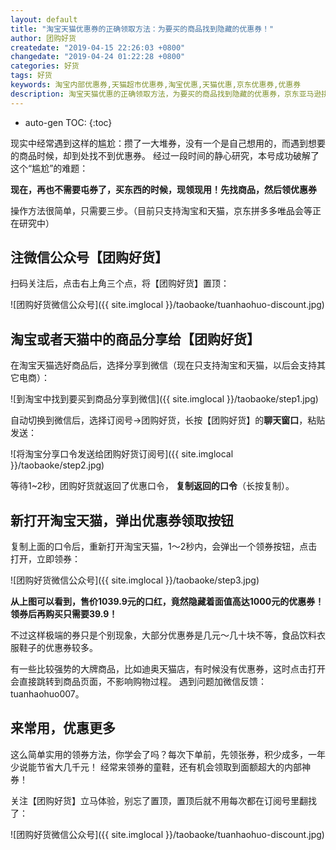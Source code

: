 ```yaml
---
layout: default
title: "淘宝天猫优惠券的正确领取方法：为要买的商品找到隐藏的优惠券！"
author: 团购好货
createdate: "2019-04-15 22:26:03 +0800"
changedate: "2019-04-24 01:22:28 +0800"
categories: 好货
tags: 好货
keywords: 淘宝内部优惠券,天猫超市优惠券,淘宝优惠,天猫优惠,京东优惠券,优惠券
description: 淘宝天猫优惠的正确领取方法，为要买的商品找到隐藏的优惠券，京东亚马逊拼多多唯品会准备中
---
```


* auto-gen TOC:
{:toc}

现实中经常遇到这样的尴尬：攒了一大堆券，没有一个是自己想用的，而遇到想要的商品时候，却到处找不到优惠券。
经过一段时间的静心研究，本号成功破解了这个“尴尬”的难题：

**现在，再也不需要屯券了，买东西的时候，现领现用！先找商品，然后领优惠券**

操作方法很简单，只需要三步。（目前只支持淘宝和天猫，京东拼多多唯品会等正在研究中）

## 注微信公众号【团购好货】

扫码关注后，点击右上角三个点，将【团购好货】置顶：

![团购好货微信公众号]({{ site.imglocal }}/taobaoke/tuanhaohuo-discount.jpg)

## 淘宝或者天猫中的商品分享给【团购好货】

在淘宝天猫选好商品后，选择分享到微信（现在只支持淘宝和天猫，以后会支持其它电商）：

![到淘宝中找到要买到商品分享到微信]({{ site.imglocal }}/taobaoke/step1.jpg)

自动切换到微信后，选择订阅号->团购好货，长按【团购好货】的**聊天窗口**，粘贴发送：

![将淘宝分享口令发送给团购好货订阅号]({{ site.imglocal }}/taobaoke/step2.jpg)

等待1~2秒，团购好货就返回了优惠口令， **复制返回的口令**（长按复制）。

## 新打开淘宝天猫，弹出优惠券领取按钮

复制上面的口令后，重新打开淘宝天猫，1～2秒内，会弹出一个领券按钮，点击打开，立即领券：

![团购好货微信公众号]({{ site.imglocal }}/taobaoke/step3.jpg)

**从上图可以看到，售价1039.9元的口红，竟然隐藏着面值高达1000元的优惠券！领券后再购买只需要39.9！**

不过这样极端的券只是个别现象，大部分优惠券是几元～几十块不等，食品饮料衣服鞋子的优惠券较多。

有一些比较强势的大牌商品，比如迪奥天猫店，有时候没有优惠券，这时点击打开会直接跳转到商品页面，不影响购物过程。
遇到问题加微信反馈：tuanhaohuo007。

## 来常用，优惠更多

这么简单实用的领券方法，你学会了吗？每次下单前，先领张券，积少成多，一年少说能节省大几千元！
经常来领券的童鞋，还有机会领取到面额超大的内部神券！

关注【团购好货】立马体验，别忘了置顶，置顶后就不用每次都在订阅号里翻找了：

![团购好货微信公众号]({{ site.imglocal }}/taobaoke/tuanhaohuo-discount.jpg)
